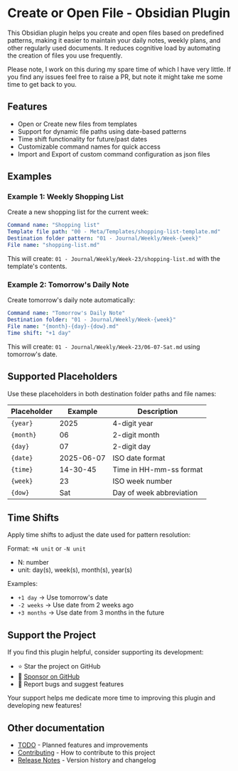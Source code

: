 # Create or Open File - Obsidian Plugin

This Obsidian plugin helps you create and open files based on predefined patterns, making it easier to maintain your daily notes, weekly plans, and other regularly used documents. It reduces cognitive load by automating the creation of files you use frequently.

Please note, I work on this during my spare time of which I have very little. If you find any issues feel free to raise a PR, but note it might take me some time to get back to you.

## Features

- Open or Create new files from templates
- Support for dynamic file paths using date-based patterns
- Time shift functionality for future/past dates
- Customizable command names for quick access
- Import and Export of custom command configuration as json files

## Examples

### Example 1: Weekly Shopping List

Create a new shopping list for the current week:

```yaml
Command name: "Shopping list"
Template file path: "00 - Meta/Templates/shopping-list-template.md"
Destination folder pattern: "01 - Journal/Weekly/Week-{week}"
File name: "shopping-list.md"
```

This will create: `01 - Journal/Weekly/Week-23/shopping-list.md` with the template's contents.

### Example 2: Tomorrow's Daily Note

Create tomorrow's daily note automatically:

```yaml
Command name: "Tomorrow's Daily Note"
Destination folder: "01 - Journal/Weekly/Week-{week}"
File name: "{month}-{day}-{dow}.md"
Time shift: "+1 day"
```

This will create: `01 - Journal/Weekly/Week-23/06-07-Sat.md` using tomorrow's date.

## Supported Placeholders

Use these placeholders in both destination folder paths and file names:

| Placeholder | Example | Description |
|-------------|---------|-------------|
| `{year}` | 2025 | 4-digit year |
| `{month}` | 06 | 2-digit month |
| `{day}` | 07 | 2-digit day |
| `{date}` | 2025-06-07 | ISO date format |
| `{time}` | 14-30-45 | Time in HH-mm-ss format |
| `{week}` | 23 | ISO week number |
| `{dow}` | Sat | Day of week abbreviation |

## Time Shifts

Apply time shifts to adjust the date used for pattern resolution:

Format: `+N unit` or `-N unit`
- N: number
- unit: day(s), week(s), month(s), year(s)

Examples:
- `+1 day` → Use tomorrow's date
- `-2 weeks` → Use date from 2 weeks ago
- `+3 months` → Use date from 3 months in the future

## Support the Project

If you find this plugin helpful, consider supporting its development:

- ⭐ Star the project on GitHub
- 💖 [Sponsor on GitHub](https://github.com/sponsors/iparips)
- 🐛 Report bugs and suggest features

Your support helps me dedicate more time to improving this plugin and developing new features!

## Other documentation

- [TODO](docs/TODO.md) - Planned features and improvements
- [Contributing](docs/CONTRIBUTING.md) - How to contribute to this project
- [Release Notes](docs/RELEASE.md) - Version history and changelog